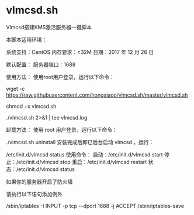 # vlmcsd.sh
Vlmcsd搭建KMS激活服务器一键脚本

本脚本适用环境：

系统支持：CentOS
内存要求：≥32M
日期：2017 年 12 月 26 日

默认配置：
服务器端口：1688

使用方法：
使用root用户登录，运行以下命令：

wget -c https://raw.githubusercontent.com/hongxiaoo/vlmcsd.sh/master/vlmcsd.sh

chmod +x vlmcsd.sh

./vlmcsd.sh 2>&1 | tee vlmcsd.log

卸载方法：
使用 root 用户登录，运行以下命令：

./vlmcsd.sh uninstall
安装完成后即已后台启动 vlmcsd ，运行：

/etc/init.d/vlmcsd status
使用命令：
启动：/etc/init.d/vlmcsd start
停止：/etc/init.d/vlmcsd stop
重启：/etc/init.d/vlmcsd restart
状态：/etc/init.d/vlmcsd status

如果你的服务器开启了防火墙

请执行以下语句添加例外

/sbin/iptables -I INPUT -p tcp --dport 1688 -j ACCEPT
/sbin/iptables-save
